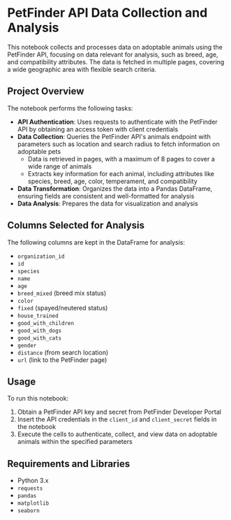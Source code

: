 # PetFinder API Data Collection and Analysis

This notebook collects and processes data on adoptable animals using the PetFinder API, focusing on data relevant for analysis, such as breed, age, and compatibility attributes. The data is fetched in multiple pages, covering a wide geographic area with flexible search criteria.

## Project Overview

The notebook performs the following tasks:

* **API Authentication**: Uses requests to authenticate with the PetFinder API by obtaining an access token with client credentials
* **Data Collection**: Queries the PetFinder API's animals endpoint with parameters such as location and search radius to fetch information on adoptable pets
  * Data is retrieved in pages, with a maximum of 8 pages to cover a wide range of animals
  * Extracts key information for each animal, including attributes like species, breed, age, color, temperament, and compatibility
* **Data Transformation**: Organizes the data into a Pandas DataFrame, ensuring fields are consistent and well-formatted for analysis
* **Data Analysis**: Prepares the data for visualization and analysis

## Columns Selected for Analysis

The following columns are kept in the DataFrame for analysis:

* `organization_id`
* `id`
* `species`
* `name`
* `age`
* `breed_mixed` (breed mix status)
* `color`
* `fixed` (spayed/neutered status)
* `house_trained`
* `good_with_children`
* `good_with_dogs`
* `good_with_cats`
* `gender`
* `distance` (from search location)
* `url` (link to the PetFinder page)

## Usage

To run this notebook:

1. Obtain a PetFinder API key and secret from PetFinder Developer Portal
2. Insert the API credentials in the `client_id` and `client_secret` fields in the notebook
3. Execute the cells to authenticate, collect, and view data on adoptable animals within the specified parameters

## Requirements and Libraries

* Python 3.x
* `requests`
* `pandas`
* `matplotlib`
* `seaborn`